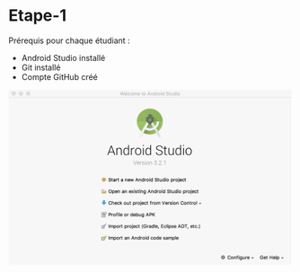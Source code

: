 # Etape-1
Prérequis pour chaque étudiant :
* Android Studio installé
* Git installé
* Compte GitHub créé

![GitHub Logo](/images/image_1.png)
